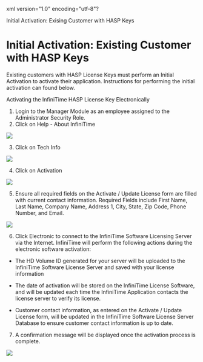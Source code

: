 xml version="1.0" encoding="utf-8"?





Initial Activation: Exising Customer with HASP Keys




# Initial Activation: Existing Customer with HASP Keys

Existing customers with HASP License Keys must perform an Initial Activation to activate their application. Instructions for performing the initial activation can found below.

Activating the InfiniTime HASP License Key Electronically

1. Login to the Manager Module as an employee assigned to the Administrator Security Role.
2. Click on Help - About InfiniTime

![](/img/INST_CH8_ElectronicActivation_1.gif)

3. Click on Tech Info

![](/img/INSTCH8_ElectronicActivation_Last.gif)

4. Click on Activation

![](/img/INST_CH8_ElectronicActivation_3.gif)

5. Ensure all required fields on the Activate / Update License form are filled with current contact information. Required Fields include First Name, Last Name, Company Name, Address 1, City, State, Zip Code, Phone Number, and Email.

![](/img/INST_CH8_ElectronicActivation_1.gif)

6. Click Electronic to connect to the InfiniTime Software Licensing Server via the Internet. InfiniTime will perform the following actions during the electronic software activation:

* The HD Volume ID generated for your server will be uploaded to the InfiniTime Software License Server and saved with your license information

* The date of activation will be stored on the InfiniTime License Software, and will be updated each time the InfiniTime Application contacts the license server to verify its license.

* Customer contact information, as entered on the Activate / Update License form, will be updated in the InfiniTime Software License Server Database to ensure customer contact information is up to date.

7. A confirmation message will be displayed once the activation process is complete.

![](/img/INSTCH8_ElectronicActivation_Last.gif)